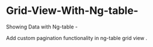 # Grid-View-With-Ng-table-
Showing Data with Ng-table - 

Add custom pagination functionality in ng-table grid view .
